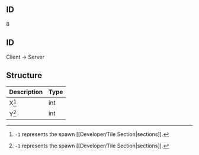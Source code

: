 ## ID
8

## ID
Client -> Server

## Structure
| Description | Type |
|-------------|------|
| X[^1]       | int  |
| Y[^1]       | int  |

[^1]: `-1` represents the spawn [[Developer/Tile Section|sections]].